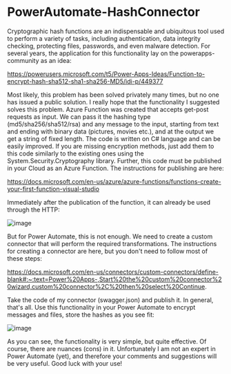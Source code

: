 # PowerAutomate-HashConnector

Cryptographic hash functions are an indispensable and ubiquitous tool used to perform a variety of tasks, including authentication, data integrity checking, protecting files, passwords, and even malware detection.
For several years, the application for this functionality lay on the powerapps-community as an idea:

https://powerusers.microsoft.com/t5/Power-Apps-Ideas/Function-to-encrypt-hash-sha512-sha1-sha256-MD5/idi-p/449377

Most likely, this problem has been solved privately many times, but no one has issued a public solution.
I really hope that the functionality I suggested solves this problem.
Azure Function was created that accepts get-post requests as input. We can pass it the hashing type (md5/sha256/sha512/rsa) and any message to the input, starting from text and ending with binary data (pictures, movies etc.), and at the output we get a string of fixed length.
The code is written on C# language and can be easily improved. If you are missing encryption methods, just add them to this code similarly to the existing ones using the System.Security.Cryptography library.
Further, this code must be published in your Cloud as an Azure Function. The instructions for publishing are here:

https://docs.microsoft.com/en-us/azure/azure-functions/functions-create-your-first-function-visual-studio

Immediately after the publication of the function, it can already be used through the HTTP:

![image](https://user-images.githubusercontent.com/86048404/125761379-5e2abd3c-c281-4b0b-8f91-9f873f4fca68.png)

But for Power Automate, this is not enough. We need to create a custom connector that will perform the required transformations. The instructions for creating a connector are here, but you don't need to follow most of these steps: 

https://docs.microsoft.com/en-us/connectors/custom-connectors/define-blank#:~:text=Power%20Apps-,Start%20the%20custom%20connector%20wizard,custom%20connector%2C%20then%20select%20Continue.

Take the code of my connector (swagger.json) and publish it.
In general, that's all. Use this functionality in your Power Automate to encrypt messages and files, store the hashes as you see fit:

![image](https://user-images.githubusercontent.com/86048404/125761522-9af8fe86-8036-4085-8068-3f7e676400ee.png)

As you can see, the functionality is very simple, but quite effective. Of course, there are nuances (cons) in it. Unfortunately I am not an expert in Power Automate (yet), and therefore your comments and  suggestions will be very useful.
Good luck with your use!
